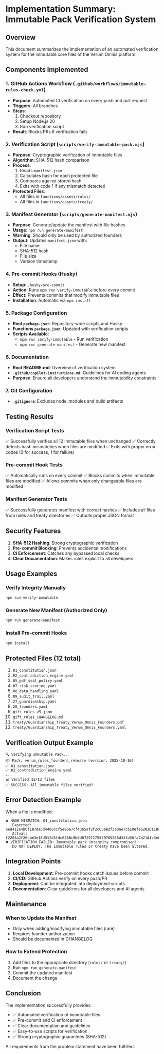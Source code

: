 # Implementation Summary: Immutable Pack Verification System

## Overview
This document summarizes the implementation of an automated verification system for the immutable core files of the Verum Omnis platform.

## Components Implemented

### 1. GitHub Actions Workflow (`.github/workflows/immutable-rules-check.yml`)
- **Purpose**: Automated CI verification on every push and pull request
- **Triggers**: All branches
- **Steps**:
  1. Checkout repository
  2. Setup Node.js 20
  3. Run verification script
- **Result**: Blocks PRs if verification fails

### 2. Verification Script (`scripts/verify-immutable-pack.mjs`)
- **Purpose**: Cryptographic verification of immutable files
- **Algorithm**: SHA-512 hash comparison
- **Process**:
  1. Reads `manifest.json`
  2. Calculates hash for each protected file
  3. Compares against stored hash
  4. Exits with code 1 if any mismatch detected
- **Protected Files**:
  - All files in `functions/assets/rules/`
  - All files in `functions/assets/treaty/`

### 3. Manifest Generator (`scripts/generate-manifest.mjs`)
- **Purpose**: Generate/update the manifest with file hashes
- **Usage**: `npm run generate-manifest`
- **Warning**: Should only be used by authorized founders
- **Output**: Updates `manifest.json` with:
  - File name
  - SHA-512 hash
  - File size
  - Version timestamp

### 4. Pre-commit Hooks (Husky)
- **Setup**: `.husky/pre-commit`
- **Action**: Runs `npm run verify-immutable` before every commit
- **Effect**: Prevents commits that modify immutable files
- **Installation**: Automatic via `npm install`

### 5. Package Configuration
- **Root `package.json`**: Repository-wide scripts and Husky
- **Functions `package.json`**: Updated with verification scripts
- **Scripts Available**:
  - `npm run verify-immutable` - Run verification
  - `npm run generate-manifest` - Generate new manifest

### 6. Documentation
- **Root README.md**: Overview of verification system
- **`.github/copilot-instructions.md`**: Guidelines for AI coding agents
- **Purpose**: Ensure all developers understand the immutability constraints

### 7. Git Configuration
- **`.gitignore`**: Excludes node_modules and build artifacts

## Testing Results

### Verification Script Tests
✅ Successfully verifies all 12 immutable files when unchanged
✅ Correctly detects hash mismatches when files are modified
✅ Exits with proper error codes (0 for success, 1 for failure)

### Pre-commit Hook Tests
✅ Automatically runs on every commit
✅ Blocks commits when immutable files are modified
✅ Allows commits when only changeable files are modified

### Manifest Generator Tests
✅ Successfully generates manifest with correct hashes
✅ Includes all files from rules and treaty directories
✅ Outputs proper JSON format

## Security Features

1. **SHA-512 Hashing**: Strong cryptographic verification
2. **Pre-commit Blocking**: Prevents accidental modifications
3. **CI Enforcement**: Catches any bypassed local checks
4. **Clear Documentation**: Makes rules explicit to all developers

## Usage Examples

### Verify Integrity Manually
```bash
npm run verify-immutable
```

### Generate New Manifest (Authorized Only)
```bash
npm run generate-manifest
```

### Install Pre-commit Hooks
```bash
npm install
```

## Protected Files (12 total)
1. `01_constitution.json`
2. `02_contradiction_engine.yaml`
3. `05_pdf_seal_policy.yaml`
4. `07_risk_scoring.yaml`
5. `08_data_handling.yaml`
6. `09_audit_trail.yaml`
7. `27_guardianship.yaml`
8. `28_founders.yaml`
9. `gift_rules_v5.json`
10. `gift_rules_CHANGELOG.md`
11. `treaty/Guardianship_Treaty_Verum_Omnis_Founders.pdf`
12. `treaty/Guardianship_Treaty_Verum_Omnis_Founders.yaml`

## Verification Output Example

```
🔍 Verifying Immutable Pack...
📦 Pack: verum_rules_founders_release (version: 2025-10-16)
✅ 01_constitution.json
✅ 02_contradiction_engine.yaml
...
📊 Verified 12/12 files
✅ SUCCESS: All immutable files verified!
```

## Error Detection Example

When a file is modified:
```
❌ HASH MISMATCH: 01_constitution.json
   Expected: aed412a4b6f187da5d4406bcf5e9567cf4365ef2f2c65682f3a0ae7cb10efe52026118c833b1dbc8b290acb5678b33b0f8c2945c0115805391a5f518a89ec618
   Actual:   f2208a2f26cbe3e18d912d5fdc6358c9b6d07297275579765268d343d06fa7a21d1c3e852c7322b784e21088eea32286a21417adfd059efe0241bf1fb52bfe75
❌ VERIFICATION FAILED: Immutable pack integrity compromised!
   DO NOT DEPLOY. The immutable rules or treaty have been altered.
```

## Integration Points

1. **Local Development**: Pre-commit hooks catch issues before commit
2. **CI/CD**: GitHub Actions verify on every push/PR
3. **Deployment**: Can be integrated into deployment scripts
4. **Documentation**: Clear guidelines for all developers and AI agents

## Maintenance

### When to Update the Manifest
- Only when adding/modifying immutable files (rare)
- Requires founder authorization
- Should be documented in CHANGELOG

### How to Extend Protection
1. Add files to the appropriate directory (`rules/` or `treaty/`)
2. Run `npm run generate-manifest`
3. Commit the updated manifest
4. Document the change

## Conclusion

The implementation successfully provides:
- ✅ Automated verification of immutable files
- ✅ Pre-commit and CI enforcement
- ✅ Clear documentation and guidelines
- ✅ Easy-to-use scripts for verification
- ✅ Strong cryptographic guarantees (SHA-512)

All requirements from the problem statement have been fulfilled.
